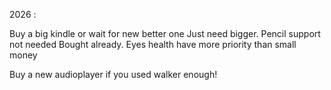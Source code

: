 2026 :

Buy a big kindle or wait for new better one
	Just need bigger. Pencil support not needed
	Bought already. Eyes health have more priority than small money

Buy a new audioplayer if you used walker enough!

